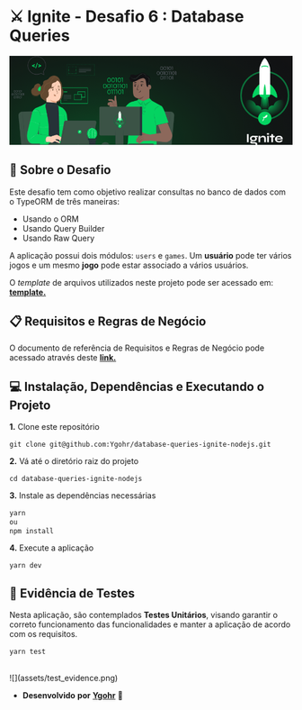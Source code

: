 # ⚔️ Ignite - Desafio 6 : Database Queries
![](assets/capa_ignite.png)
<br>

## :pushpin: Sobre o Desafio
Este desafio tem como objetivo realizar consultas no banco de dados com o TypeORM de três maneiras:

- Usando o ORM
- Usando Query Builder
- Usando Raw Query

A aplicação possui dois módulos: `users` e `games`. Um **usuário** pode ter vários jogos e um mesmo **jogo** pode estar associado a vários usuários.

O _template_ de arquivos utilizados neste projeto pode ser acessado em: [**template.**](https://github.com/rocketseat-education/ignite-template-database-queries)

## 📋 Requisitos e Regras de Negócio
O documento de referência de Requisitos e Regras de Negócio pode acessado através deste [**link.**](https://www.notion.so/Requisitos-e-Regras-de-Neg-cio-Database-Queries-M-dulo-3-Desafio-1-Ignite-f7a50a1af1fd47ff82bed46c5871eeed)

## 💻 Instalação, Dependências e Executando o Projeto
**1.** Clone este repositório 
```
git clone git@github.com:Ygohr/database-queries-ignite-nodejs.git
``` 
**2.** Vá até o diretório raiz do projeto
```
cd database-queries-ignite-nodejs
``` 
**3.** Instale as dependências necessárias
```
yarn 
ou
npm install
```
**4.** Execute a aplicação
```
yarn dev
```
## :syringe: Evidência de Testes
Nesta aplicação, são contemplados **Testes Unitários**, visando garantir o correto funcionamento das funcionalidades e manter a aplicação de acordo com os requisitos. 
```
yarn test
```
<br/>
![](assets/test_evidence.png)

- **Desenvolvido** **por** [**Ygohr**](https://www.linkedin.com/in/ygohr-medeiros-28451b14a/) 🤖